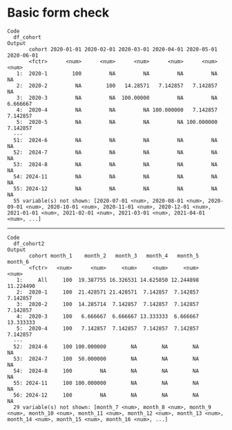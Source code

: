 # Basic form check

    Code
      df_cohort
    Output
           cohort 2020-01-01 2020-02-01 2020-03-01 2020-04-01 2020-05-01 2020-06-01
           <fctr>      <num>      <num>      <num>      <num>      <num>      <num>
       1:  2020-1        100         NA         NA         NA         NA         NA
       2:  2020-2         NA        100   14.28571   7.142857   7.142857         NA
       3:  2020-3         NA         NA  100.00000         NA         NA   6.666667
       4:  2020-4         NA         NA         NA 100.000000   7.142857   7.142857
       5:  2020-5         NA         NA         NA         NA 100.000000   7.142857
      ---                                                                          
      51:  2024-6         NA         NA         NA         NA         NA         NA
      52:  2024-7         NA         NA         NA         NA         NA         NA
      53:  2024-8         NA         NA         NA         NA         NA         NA
      54: 2024-11         NA         NA         NA         NA         NA         NA
      55: 2024-12         NA         NA         NA         NA         NA         NA
      55 variable(s) not shown: [2020-07-01 <num>, 2020-08-01 <num>, 2020-09-01 <num>, 2020-10-01 <num>, 2020-11-01 <num>, 2020-12-01 <num>, 2021-01-01 <num>, 2021-02-01 <num>, 2021-03-01 <num>, 2021-04-01 <num>, ...]

---

    Code
      df_cohort2
    Output
           cohort month_1    month_2   month_3   month_4   month_5   month_6
           <fctr>   <num>      <num>     <num>     <num>     <num>     <num>
       1:     All     100  19.387755 16.326531 14.625850 12.244898 11.224490
       2:  2020-1     100  21.428571 21.428571  7.142857  7.142857  7.142857
       3:  2020-2     100  14.285714  7.142857  7.142857  7.142857  7.142857
       4:  2020-3     100   6.666667  6.666667 13.333333  6.666667 13.333333
       5:  2020-4     100   7.142857  7.142857  7.142857  7.142857  7.142857
      ---                                                                   
      52:  2024-6     100 100.000000        NA        NA        NA        NA
      53:  2024-7     100  50.000000        NA        NA        NA        NA
      54:  2024-8     100         NA        NA        NA        NA        NA
      55: 2024-11     100 100.000000        NA        NA        NA        NA
      56: 2024-12     100         NA        NA        NA        NA        NA
      29 variable(s) not shown: [month_7 <num>, month_8 <num>, month_9 <num>, month_10 <num>, month_11 <num>, month_12 <num>, month_13 <num>, month_14 <num>, month_15 <num>, month_16 <num>, ...]

